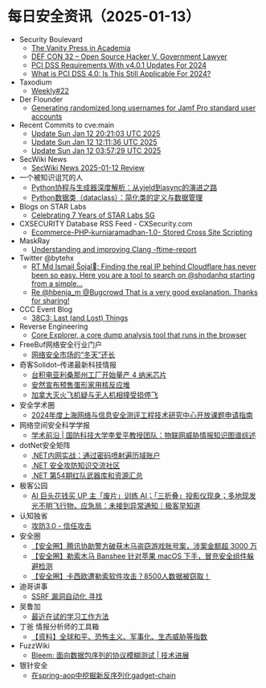 # 每日安全资讯（2025-01-13）

- Security Boulevard
  - [The Vanity Press in Academia](https://securityboulevard.com/2025/01/the-vanity-press-in-academia/)
  - [DEF CON 32 –  Open Source Hacker V. Government Lawyer](https://securityboulevard.com/2025/01/def-con-32-open-source-hacker-v-government-lawyer/)
  - [PCI DSS Requirements With v4.0.1 Updates For 2024](https://securityboulevard.com/2025/01/pci-dss-requirements-with-v4-0-1-updates-for-2024/)
  - [What is PCI DSS 4.0: Is This Still Applicable For 2024?](https://securityboulevard.com/2025/01/what-is-pci-dss-4-0-is-this-still-applicable-for-2024/)
- Taxodium
  - [Weekly#22](https://taxodium.ink/22.html)
- Der Flounder
  - [Generating randomized long usernames for Jamf Pro standard user accounts](https://derflounder.wordpress.com/2025/01/12/generating-randomized-long-usernames-for-jamf-pro-standard-users/)
- Recent Commits to cve:main
  - [Update Sun Jan 12 20:21:03 UTC 2025](https://github.com/trickest/cve/commit/cc05860a3fa72fd7eeb469c2f4c3c2393bdf9799)
  - [Update Sun Jan 12 12:11:36 UTC 2025](https://github.com/trickest/cve/commit/bc5f623348434ad1564e0c0b3b25484b76ac5bce)
  - [Update Sun Jan 12 03:57:29 UTC 2025](https://github.com/trickest/cve/commit/53bdd20be67eb117cbfb421f1172dacc167ade8d)
- SecWiki News
  - [SecWiki News 2025-01-12 Review](http://www.sec-wiki.com/?2025-01-12)
- 一个被知识诅咒的人
  - [Python协程与生成器深度解析：从yield到async的演进之路](https://blog.csdn.net/nokiaguy/article/details/145091808)
  - [Python数据类（dataclass）：简化类的定义与数据管理](https://blog.csdn.net/nokiaguy/article/details/145091802)
- Blogs on STAR Labs
  - [Celebrating 7 Years of STAR Labs SG](https://starlabs.sg/blog/2025/01-celebrating-7-years/)
- CXSECURITY Database RSS Feed - CXSecurity.com
  - [Ecommerce-PHP-kurniaramadhan-1.0- Stored Cross Site Scripting](https://cxsecurity.com/issue/WLB-2025010013)
- MaskRay
  - [Understanding and improving Clang -ftime-report](https://maskray.me/blog/2025-01-12-understanding-and-improving-clang-ftime-report)
- Twitter @bytehx
  - [RT Md Ismail Šojal: Finding the real IP behind Cloudflare has never been so easy. Here you are a tool to search on @shodanhq starting from a simple...](https://x.com/bytehx343/status/1878630764046364680)
  - [Re @hbenja_m @Bugcrowd That is a very good explanation. Thanks for sharing!](https://x.com/bytehx343/status/1878340302697824475)
- CCC Event Blog
  - [38C3: Last (and Lost) Things](https://events.ccc.de/2025/01/12/38c3-last-things/)
- Reverse Engineering
  - [Core Explorer, a core dump analysis tool that runs in the browser](https://www.reddit.com/r/ReverseEngineering/comments/1hzy97x/core_explorer_a_core_dump_analysis_tool_that_runs/)
- FreeBuf网络安全行业门户
  - [网络安全市场的“冬天”还长](https://www.freebuf.com/articles/neopoints/419651.html)
- 奇客Solidot–传递最新科技情报
  - [台积电亚利桑那州工厂开始量产 4 纳米芯片](https://www.solidot.org/story?sid=80310)
  - [安然宣布预售蛋形家用核反应堆](https://www.solidot.org/story?sid=80309)
  - [加拿大灭火飞机疑与无人机相撞受损停飞](https://www.solidot.org/story?sid=80308)
- 安全学术圈
  - [2024年度上海网络与信息安全测评工程技术研究中心开放课题申请指南](https://mp.weixin.qq.com/s?__biz=MzU5MTM5MTQ2MA==&mid=2247491552&idx=1&sn=f1a376f0e49cff2ddca8fd74d0ecb5d9&chksm=fe2ee06bc959697dfc17c1f03a2e333582869bfcf92999139190432c960e259a75bb8f9aef7d&scene=58&subscene=0#rd)
- 网络空间安全科学学报
  - [学术前沿 | 国防科技大学李爱平教授团队：物联网威胁情报知识图谱综述](https://mp.weixin.qq.com/s?__biz=MzI0NjU2NDMwNQ==&mid=2247504588&idx=1&sn=2d8592df92f5803bf485752d5f217d87&chksm=e9bfc672dec84f64e1b5b257c4048e3bbf80232a46cb63503acfd5a8c04a35f89fca0fc9aaa4&scene=58&subscene=0#rd)
- dotNet安全矩阵
  - [.NET内网实战：通过密码喷射遍历域账户](https://mp.weixin.qq.com/s?__biz=MzUyOTc3NTQ5MA==&mid=2247498161&idx=1&sn=be37da545ba59c118c2d8331ddebf95e&chksm=fa59575ccd2ede4a649d9a0b0a50098ed73b9a63406c87ad5501b7b911333561666fb79b058a&scene=58&subscene=0#rd)
  - [.NET 安全攻防知识交流社区](https://mp.weixin.qq.com/s?__biz=MzUyOTc3NTQ5MA==&mid=2247498161&idx=2&sn=cb9eb4af6f38a0fdf4bec4b4c0b9af0e&chksm=fa59575ccd2ede4af7bc01070c20719aa57677190a7abc5c307d5d82adcea645f6d47879c671&scene=58&subscene=0#rd)
  - [.NET 第54期红队武器库和资源汇总](https://mp.weixin.qq.com/s?__biz=MzUyOTc3NTQ5MA==&mid=2247498161&idx=3&sn=0bdf117aa614c48e6e2fa2e51a3e83eb&chksm=fa59575ccd2ede4a84e6210bd8ee96f463cb3a9b0b75bb9c70b96a5a0bdc4420e9ed4ed132fd&scene=58&subscene=0#rd)
- 极客公园
  - [AI 巨头花钱买 UP 主「废片」训练 AI；「三折叠」投影仪现身；多地现发光不明飞行物，应急局：未接到异常通知｜极客早知道](https://mp.weixin.qq.com/s?__biz=MTMwNDMwODQ0MQ==&mid=2653071852&idx=1&sn=8bfae10375f4237c5a546b2df6f3acac&chksm=7e57d45a49205d4c804e47147898cbc9af5d4a4c7a5749e93da824310ba3f5332631ec136946&scene=58&subscene=0#rd)
- 认知独省
  - [攻防3.0 - 信任攻击](https://mp.weixin.qq.com/s?__biz=MzU0NTI4MDQwMQ==&mid=2247484194&idx=1&sn=cb404b0fcfa2490d458d482fa704e98a&chksm=fb6e1bdccc1992cafa5f8bb0a62392a5c3106254f7cf233badf5cd133389fd95f6ac43fdde1d&scene=58&subscene=0#rd)
- 安全圈
  - [【安全圈】腾讯协助警方破获木马盗窃游戏账号案，涉案金额超 3000 万](https://mp.weixin.qq.com/s?__biz=MzIzMzE4NDU1OQ==&mid=2652067304&idx=1&sn=e99889dcbf4e15a2ad7a2217e3f850a3&chksm=f36e79a8c419f0be15d9a86cb5b587e283772858d26f145297e29b9b3cde7371bfdb14bf0184&scene=58&subscene=0#rd)
  - [【安全圈】勒索木马 Banshee 针对苹果 macOS 下手，冒充安全组件躲避检测](https://mp.weixin.qq.com/s?__biz=MzIzMzE4NDU1OQ==&mid=2652067304&idx=2&sn=72944b1de7bb9205840492e28ba936b4&chksm=f36e79a8c419f0beeb3739f5c2b85fca0f00fde58f920f33c1f515465e6d0cb38db195bc441a&scene=58&subscene=0#rd)
  - [【安全圈】卡西欧遭勒索软件攻击？8500人数据被窃取！](https://mp.weixin.qq.com/s?__biz=MzIzMzE4NDU1OQ==&mid=2652067304&idx=3&sn=1f094579cd41cb8e1f1583f6eb592503&chksm=f36e79a8c419f0be1987e866d745c558b9b4a20e4ada1f1f63ccf2a0b42d84e9bf4434724c69&scene=58&subscene=0#rd)
- 迪哥讲事
  - [SSRF 漏洞自动化 寻找](https://mp.weixin.qq.com/s?__biz=MzIzMTIzNTM0MA==&mid=2247496832&idx=1&sn=5c72712e20772f2279b09ca9a748afc2&chksm=e8a5fee3dfd277f5990fbe3dfe7247c7dd7bf125a233ad4ec99a8afb49b1b2e29ae25f7866b6&scene=58&subscene=0#rd)
- 吴鲁加
  - [最近在试的学习工作方法](https://mp.weixin.qq.com/s?__biz=Mzg5NDY4ODM1MA==&mid=2247485142&idx=1&sn=404d04f9faadc52634e236ebd8a95b9a&chksm=c01a8be7f76d02f16927f92ee10be8d20555c480f00ae93e372a6421d5e07b5fdcd0d10c252f&scene=58&subscene=0#rd)
- 丁爸 情报分析师的工具箱
  - [【资料】全球和平、恐怖主义、军事化、生态威胁等指数](https://mp.weixin.qq.com/s?__biz=MzI2MTE0NTE3Mw==&mid=2651148514&idx=1&sn=3662709654286db5bff36e15df25195b&chksm=f1af27d8c6d8aece6156e703a95e85d1ba2b73fefb64d14a75c43344e36d8f73bacd9081ee78&scene=58&subscene=0#rd)
- FuzzWiki
  - [Bleem: 面向数据包序列的协议模糊测试 | 技术进展](https://mp.weixin.qq.com/s?__biz=MzU1NTEzODc3MQ==&mid=2247486874&idx=1&sn=311b59a1953758bc2f69485cbf107d4b&chksm=fbd9a626ccae2f30d7167e5d9ee742af35355e569368a8dbc1d983fbcb3d90104f174138b5fa&scene=58&subscene=0#rd)
- 银针安全
  - [在spring-aop中挖掘新反序列化gadget-chain](https://mp.weixin.qq.com/s?__biz=Mzg2MDY2ODc5MA==&mid=2247484198&idx=1&sn=6b6a82bb543e879295b7cd2d85f3a37f&chksm=ce23953ff9541c29418831b4e192b385e5c92d59562b40a7a28283e8468773caac9ad9736b1c&scene=58&subscene=0#rd)
